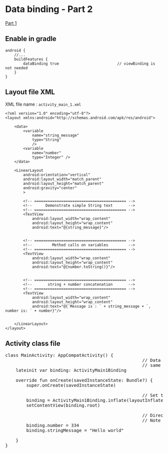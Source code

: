 # Data binding - Part 2

[Part 1](part-1.md)

## Enable in gradle
```
android {
    //...
    buildFeatures {
        dataBinding true                          // viewBinding is not needed
    }
}
```

## Layout file XML

XML file name : `activity_main_1.xml`

```
<?xml version="1.0" encoding="utf-8"?>
<layout xmlns:android="http://schemas.android.com/apk/res/android">

    <data>
        <variable
            name="string_message"
            type="String"
            />
        <variable
            name="number"
            type="Integer" />
    </data>
    
    <LinearLayout
        android:orientation="vertical"
        android:layout_width="match_parent"
        android:layout_height="match_parent"
        android:gravity="center"
        >

        <!-- ========================================= -->
        <!--      Demonstrate simple String text       -->
        <!-- ========================================= -->
        <TextView
            android:layout_width="wrap_content"
            android:layout_height="wrap_content"
            android:text="@{string_message}"/>


        <!-- ========================================= -->
        <!--         Method calls on variables         -->
        <!-- ========================================= -->
        <TextView
            android:layout_width="wrap_content"
            android:layout_height="wrap_content"
            android:text="@{number.toString()}"/>


        <!-- ========================================= -->
        <!--       string + number concatenation       -->
        <!-- ========================================= -->
        <TextView
            android:layout_width="wrap_content"
            android:layout_height="wrap_content"
            android:text="@{`Message is : ` + string_message + `, number is: ` + number}"/>


    </LinearLayout>
</layout>
```

## Activity class file

<pre>
class MainActivity: AppCompatActivity() {
                                                    // Data binding object
                                                    // same as view binding.
    lateinit var binding: ActivityMain1Binding

    override fun onCreate(savedInstanceState: Bundle?) {
        super.onCreate(savedInstanceState)

                                                    // Set the binding
        binding = ActivityMain1Binding.inflate(layoutInflater)
        setContentView(binding.root)
        
                                                    // Directly set the variables.
                                                    // Note the name change to camel case.
        binding.number = 334
        binding.stringMessage = "Hello world"
        
    }
}
</pre>
